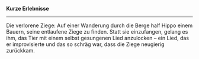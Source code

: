 **Kurze Erlebnisse**

---

Die verlorene Ziege:
Auf einer Wanderung durch die Berge half Hippo einem Bauern, seine entlaufene Ziege zu finden. Statt 
sie einzufangen, gelang es ihm, das Tier mit einem selbst gesungenen Lied anzulocken – ein Lied, das er 
improvisierte und das so schräg war, dass die Ziege neugierig zurückkam.
